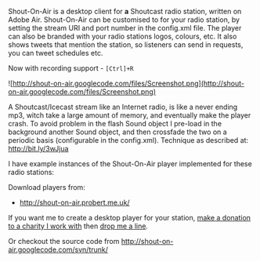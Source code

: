 Shout-On-Air is a desktop client for **a** Shoutcast radio station, written on Adobe Air.
Shout-On-Air can be customised to for your radio station, by setting the stream URI and port number in the config.xml file.  The player can also be branded with your radio stations logos, colours, etc.  It also shows tweets that mention the station, so listeners can send in requests, you can tweet schedules etc.

Now with recording support - `[Ctrl]+R`

![http://shout-on-air.googlecode.com/files/Screenshot.png](http://shout-on-air.googlecode.com/files/Screenshot.png)

A Shoutcast/Icecast stream like an Internet radio, is like a never ending mp3, witch take a large amount of memory, and eventually make the player crash. To avoid problem in the flash Sound object I pre-load in the background another Sound object, and then crossfade the two on a periodic basis (configurable in the config.xml).  Technique as described at: http://bit.ly/3wJjua

I have example instances of the Shout-On-Air player implemented for these radio stations:

Download players from:
  * http://shout-on-air.probert.me.uk/

If you want me to create a desktop player for your station, [make a donation to a charity I work with](http://www.justgiving.com/Helen-runs-Paris/) then [drop me a line](http://probert.me.uk/contact.asp).

Or checkout the source code from http://shout-on-air.googlecode.com/svn/trunk/